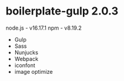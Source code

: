 # boilerplate-gulp 2.0.3
node.js - v16.17.1
npm - v8.19.2

* Gulp
* Sass
* Nunjucks
* Webpack
* iconfont
* image optimize
